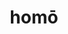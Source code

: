 ---
title: homō
meaning: person
ch: fifteen
pos: nounthird
genitive: hominis
abbgender: m.
abbgender2: masc.
gender: masculine
declension: third
f3: yes
f: yes
---